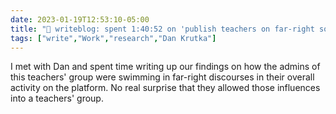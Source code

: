 ---date: 2023-01-19T12:53:10-05:00title: "📝 writeblog: spent 1:40:52 on 'publish teachers on far-right social media study'"tags: ["write","Work","research","Dan Krutka"]---I met with Dan and spent time writing up our findings on how the admins of this teachers' group were swimming in far-right discourses in their overall activity on the platform. No real surprise that they allowed those influences into a teachers' group.